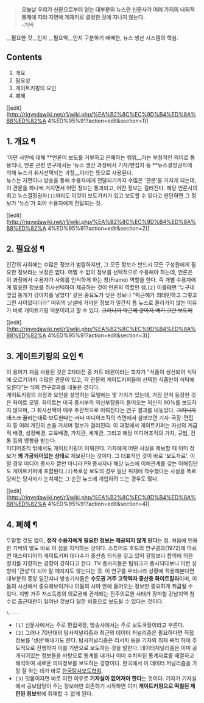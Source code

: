 > **오늘날 우리가 신문으로부터 얻는 대부분의 뉴스란 신문사가 여러 가지의 내외적 통제에 따라 지면에 게재키로 결정한 것에 지나지
않는다.**  
-기버

__필요한 것__인지 __필요악__인지 구분하기 애매한, 뉴스 생산 시스템의 핵심.

## Contents

    

1. 개요 
2. 필요성 
3. 게이트키핑의 요인 
4. 폐혜 

[[edit](http://rigvedawiki.net/r1/wiki.php/%EA%B2%8C%EC%9D%B4%ED%8A%B8%ED%82%A
4%ED%95%91?action=edit&section=1)]

## 1. 개요 ¶

'어떤 사안에 대해 **언론이 보도를 거부하고 은폐하는 행위__라는 부정적인 의미로 통용되나, 언론 관련 연구에서는 '뉴스 생산 과정에서
기자/편집자 등 **뉴스결정권자에 의해 뉴스가 취사선택되는 과정__이라는 뜻으로 사용된다.  
뉴스는 지면이나 방송을 통해 수용자에게 전달되기까지 수많은 '관문'을 거치게 되는데, 이 관문을 하나씩 거치면서 어떤 정보는 통과되고, 어떤
정보는 걸러진다. 해당 언론사의 최고 뉴스결정권자`[1]`까지도 이것이 보도가치가 있고 보도할 수 있다고 판단하면 그 정보가 '뉴스'가 되어
수용자에게 전달되는 것.

  

[[edit](http://rigvedawiki.net/r1/wiki.php/%EA%B2%8C%EC%9D%B4%ED%8A%B8%ED%82%A
4%ED%95%91?action=edit&section=2)]

## 2. 필요성 ¶

  

인간의 사회에는 수많은 정보가 범람하지만, 그 모든 정보가 반드시 모든 구성원에게 필요한 정보라는 보장은 없다. 어쩔 수 없이 정보를
선택적으로 수용해야 하는데, 언론은 이 과정에서 수용자가 사회를 인식하게 하는 창(Frame) 역할을 한다. 즉 개별 수용자에게 필요한
정보를 취사선택하여 제공하는 것이 언론의 역할인 셈.`[2]` 이를테면 '누구네 옆집 똥개가 강아지를 낳았다' 같은 중요도가 낮은 정보나
"박근혜가 최태민하고 그렇고 그런 사이였다더라" 따위의 낭설에 가까운 정보가 일간지 톱 뉴스로 올라가지 않는 이유가 바로 게이트키핑
덕분이라고 할 수 있다. <del>그러니까 박근혜 강아지 얘기 그만 보도해</del>

  
  

[[edit](http://rigvedawiki.net/r1/wiki.php/%EA%B2%8C%EC%9D%B4%ED%8A%B8%ED%82%A
4%ED%95%91?action=edit&section=3)]

## 3. 게이트키핑의 요인 ¶

  

이 용어가 처음 사용된 것은 2차대전 중 커트 레윈이라는 학자가 "식품이 생산되어 식탁에 오르기까지 수많은 관문이 있고, 각 관문의
게이트키퍼들이 선택한 식품만이 식탁에 오른다"는 식의 연구결과를 내놓은 것이다.  
게이트키핑의 과정과 요인을 설명하는 모델에는 몇 가지가 있는데, 가장 먼저 등장한 것은 화이트 모델. 화이트는 미국 중서부의 외신부장들이
들어오는 외신의 90%를 보도하지 않으며, 그 취사선택이 매우 주관적으로 이뤄진다는 연구 결과를 내놓았다. <del>그러니까 데스크
꼴리는대로 보도한다는 거다</del> 미디어조직의 측면에서 살펴보면 기자-국장-편집자 등 여러 개인의 손을 거치며 정보가 걸러진다. 이
과정에서 게이트키퍼는 자신의 계급적 배경, 성장배경, 교육배경, 가치관, 세계관, 그리고 해당 미디어조직의 가치, 규범, 전통 등의 영향을
받는다.  
미디어조직 밖에서도 게이트키핑이 이뤄진다. 기자에게 어떤 사실을 제보할 때 이미 정보가 **꽤 가공되어있는 상태**로 제보된다는 것이다. 그
대표적인 것이 바로 '보도자료'. 이럴 경우 미디어 종사자 뿐만 아니라 PR 종사자나 해당 뉴스에 이해관계를 갖는 이해집단도 게이트키퍼에
포함된다.`[3]`폭로성 보도의 경우 일단 취재에 착수했다는 사실을 폭로당하는 당사자가 눈치채는 그 순간 뉴스에 개입하려 드는 경우도 많다.

  

[[edit](http://rigvedawiki.net/r1/wiki.php/%EA%B2%8C%EC%9D%B4%ED%8A%B8%ED%82%A
4%ED%95%91?action=edit&section=4)]

## 4. 폐혜 ¶

  

두말할 것도 없이, **정작 수용자에게 필요한 정보는 제공되지 않게 된다**는 점. 처음에 인용한 기버의 말도 바로 이 점을 지적하는
것이다. 스튜어드 후드의 연구결과(1972)에 따르면 매스미디어의 게이트키퍼 대다수가 중산층 의식을 갖고 있어 갈등보다 합의에 의한 정치를
지향하는 경향이 강하다고 한다. TV 종사자들은 팀워크가 중시되다보니 이런 성향이 '관성'이 되어 잘 깨지지도 않는다는 것. 이 연구를
우리나라 상황에 적용해본다면 대부분의 중앙 일간지나 방송기자들은 **수도권 거주 고학력자 중산층 화이트칼라**이며, 이들의 시선에서
중요해보이거나 이들의 시야 안에 들어오는 정보만 중요하게 취급될 수 있다. 지방 거주 저소득층의 의료권에 관계되는 진주의료원 사태가 장마철
강남지역 침수로 출근대란이 일어난 것보다 덜한 비중으로 보도될 수 있다는 것이다.

`\----`

  * `[1]` 신문사에서는 주로 편집국장, 방송사에서는 주로 보도국장이라고 부른다.
  * `[2]` 그러나 70년대의 탐사저널리즘과 최근의 데이터 저널리즘은 필요하다면 직접 정보를 '생산'해내기도 한다. 탐사저널리즘은 리서치 등을 기자의 취재 목적 하에 주도적으로 진행하여 이를 기반으로 보도하는 것을 말한다. 데이터저널리즘은 이미 공개되어있는 정보들을 바탕으로 통계를 내거나 이미 수치화된 통계자료를 배열하고 해석하여 새로운 의미정보를 보도하는 경향이다. 한국에서 이 데이터 저널리즘을 가장 잘 하는 데가 바로 [한국탐사보도협회](%EB%89%B4%EC%8A%A4%ED%83%80%ED%8C%8C.md).
  * `[3]` 덧붙이자면 바로 이런 이유로 **기자실이 없어져야 한다**는 것이다. 기자가 기자실에서 공보담당이 주는 정보에만 의존하기 시작하면 이미 **게이트키핑으로 떡칠된 제한된 정보**밖에 취재할 수 없게 된다.

